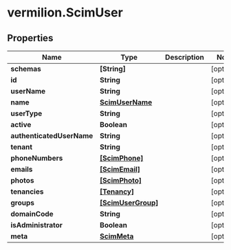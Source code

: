 # vermilion.ScimUser

## Properties

Name | Type | Description | Notes
------------ | ------------- | ------------- | -------------
**schemas** | **[String]** |  | [optional] 
**id** | **String** |  | [optional] 
**userName** | **String** |  | [optional] 
**name** | [**ScimUserName**](ScimUserName.md) |  | [optional] 
**userType** | **String** |  | [optional] 
**active** | **Boolean** |  | [optional] 
**authenticatedUserName** | **String** |  | [optional] 
**tenant** | **String** |  | [optional] 
**phoneNumbers** | [**[ScimPhone]**](ScimPhone.md) |  | [optional] 
**emails** | [**[ScimEmail]**](ScimEmail.md) |  | [optional] 
**photos** | [**[ScimPhoto]**](ScimPhoto.md) |  | [optional] 
**tenancies** | [**[Tenancy]**](Tenancy.md) |  | [optional] 
**groups** | [**[ScimUserGroup]**](ScimUserGroup.md) |  | [optional] 
**domainCode** | **String** |  | [optional] 
**isAdministrator** | **Boolean** |  | [optional] 
**meta** | [**ScimMeta**](ScimMeta.md) |  | [optional] 


